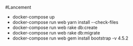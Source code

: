 #Lancement

* docker-compose up
* docker-compose run web yarn install --check-files
* docker-compose run web rake db:create
* docker-compose run web rake db:migrate
* docker-compose run web gem install bootstrap -v 4.5.2
